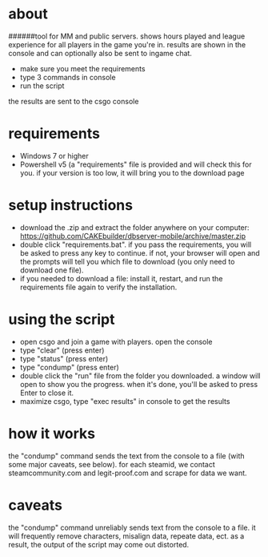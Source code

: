 # about
######tool for MM and public servers. shows hours played and league experience for all players in the game you're in. results are shown in the console and can optionally also be sent to ingame chat.
* make sure you meet the requirements
* type 3 commands in console
* run the script

the results are sent to the csgo console

# requirements
* Windows 7 or higher
* Powershell v5 (a "requirements" file is provided and will check this for you. if your version is too low, it will bring you to the download page

# setup instructions
* download the .zip and extract the folder anywhere on your computer: https://github.com/CAKEbuilder/dbserver-mobile/archive/master.zip
* double click "requirements.bat". if you pass the requirements, you will be asked to press any key to continue. if not, your browser will open and the prompts will tell you which file to download (you only need to download one file).
 * if you needed to download a file: install it, restart, and run the requirements file again to verify the installation.

# using the script
* open csgo and join a game with players. open the console
 * type "clear" (press enter)
 * type "status" (press enter)
 * type "condump" (press enter)
* double click the "run" file from the folder you downloaded. a window will open to show you the progress. when it's done, you'll be asked to press Enter to close it.
* maximize csgo, type "exec results" in console to get the results

# how it works
the "condump" command sends the text from the console to a file (with some major caveats, see below). for each steamid, we contact steamcommunity.com and legit-proof.com and scrape for data we want.

# caveats
the "condump" command unreliably sends text from the console to a file. it will frequently remove characters, misalign data, repeate data, ect. as a result, the output of the script may come out distorted. 



